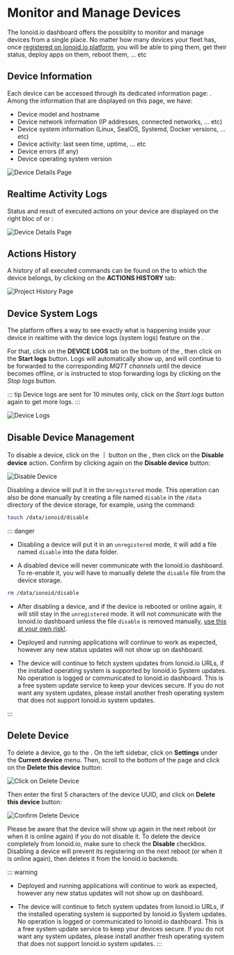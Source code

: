 # Monitor and Manage Devices

The Ionoid.io dashboard offers the possiblity to monitor and manage devices
from a single place. No matter how many devices your fleet has, once [registered on
Ionoid.io platform](/docs/register-devices.md), you will be able to ping
them, get their status, deploy apps on them, reboot them, ... etc


## Device Information

Each device can be accessed through its dedicated information page:
<the-device-details-page/>. Among the information that are displayed on this page, we have:

- Device model and hostname
- Device network information (IP addresses, connected networks, ... etc)
- Device system information (Linux, SealOS, Systemd, Docker versions, ... etc)
- Device activity: last seen time, uptime, ... etc
- Device errors (if any)
- Device operating system version

![Device Details Page](/steps/monitoring-devices/device-details-page.gif)


## Realtime Activity Logs

Status and result of executed actions on your device are displayed on the right
bloc of <the-device-details-page/> or <the-project-details-page/>:

![Device Details Page](/steps/monitoring-devices/device-realtime-messages.png)


## Actions History

A history of all executed commands can be found on the <the-project-details-page/>
to which the device belongs, by clicking on the **ACTIONS HISTORY** tab:

![Project History Page](/steps/monitoring-devices/project-actions-history.png)


## Device System Logs

The platform offers a way to see exactly what is happening inside your device in
realtime with the device logs (system logs) feature on the <the-device-details-page/>.

For that, click on the **DEVICE LOGS** tab on the bottom of the
<the-device-details-page/>, then click on the **Start logs** button. Logs will
automatically show up, and will continue to be forwarded to the corresponding
*MQTT channels* until the device becomes offline, or is instructed to stop
forwarding logs by clicking on the *Stop logs* button.

::: tip
Device logs are sent for 10 minutes only, click on the *Start logs* button again
to get more logs.
:::

![Device Logs](/steps/monitoring-devices/device-logs.png)

## Disable Device Management

To disable a device, click on the **&#xFE19;** button on the
<the-device-details-page/>, then click on the **Disable device** action.
Confirm by clicking again on the **Disable device** button:

![Disable Device](/steps/monitoring-devices/disable-device.png)

Disabling a device will put it in the `Unregistered` mode. This operation can
also be done manually by creating a file named `disable` in the `/data`
directory of the device storage, for example, using the command:

```bash
touch /data/ionoid/disable
```

::: danger
- Disabling a device will put it in an `unregistered` mode, it will add a file named
`disable` into the data folder.

- A disabled device will never communicate with the Ionoid.io dashboard. To
re-enable it, you will have to manually delete the `disable` file from the
device storage.

```bash
rm /data/ionoid/disable
```

- After disabling a device, and if the device is rebooted or online again, it
will still stay in the `unregistered` mode. It will not communicate with the
Ionoid.io dashboard unless the file `disable` is removed manually, <ins>use this at
your own risk!</ins>.

- Deployed and running applications will continue to work as expected, however
any new status updates will not show up on dashboard.

- The device will continue to fetch system updates from Ionoid.io URLs, if
the installed operating system is supported by Ionoid.io System updates. No
operation is logged or communicated to Ionoid.io dashboard. This is a free
system update service to keep your devices secure. If you do not want
any system updates, please install another fresh operating system that
does not support Ionoid.io system updates.

:::

## Delete Device

To delete a device, go to the <the-device-settings-page/>. On the left sidebar,
click on **Settings** under the **Current device** menu. Then, scroll to the
bottom of the page and click on the **Delete this device** button:

![Click on Delete Device](/steps/monitoring-devices/delete-device-part-1.png)

Then enter the first 5 characters of the device UUID, and click on **Delete
this device** button:

![Confirm Delete Device](/steps/monitoring-devices/delete-device-part-2.png)

Please be aware that the device will show up again in the next reboot (or when
it is online again) if you do not disable it. To delete the device completely from
Ionoid.io, make sure to check the **Disable** checkbox. Disabling a device will
prevent its registering on the next reboot (or when it is online again), then deletes
it from the Ionoid.io backends.


::: warning
- Deployed and running applications will continue to work as expected, however
any new status updates will not show up on dashboard.

- The device will continue to fetch system updates from Ionoid.io URLs, if
the installed operating system is supported by Ionoid.io System updates. No
operation is logged or communicated to Ionoid.io dashboard. This is a free
system update service to keep your devices secure. If you do not want
any system updates, please install another fresh operating system that
does not support Ionoid.io system updates.
:::

<Content :page-key="getPageKey($site.pages, '/docs/_have-questions.html')" />
